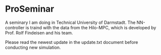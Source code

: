 # ProSeminar
A seminary I am doing in Technical University of Darmstadt. The NN-controller is traind with the data from the Hilo-MPC, which is developed by Prof. Rolf 
Findeisen and his team.


Please read the newest update in the update.txt document before conducting new simulation.
